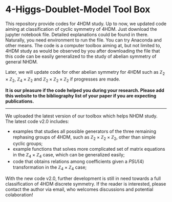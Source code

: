 # 4-Higgs-Doublet-Model Tool Box

This repository provide codes for 4HDM study. Up to now, we updated code aiming at classification of cyclic symmetry of 4HDM. Just download the jupyter notebook file. Detailed explanations could be found in there. Naturally, you need environment to run the file. You can try Anaconda and other means. The code is a computer toolbox aiming at, but not limited to, 4HDM study as would be observed by you after downloading the file that this code can be easily generalized to the study of abelian symmetry of general NHDM. 

Later, we will update code for other abelian symmetry for 4HDM such as $\mathbb{Z}_2\times\mathbb{Z}_2$, $\mathbb{Z}_4\times\mathbb{Z}_2$ and $\mathbb{Z}_2\times\mathbb{Z}_2\times\mathbb{Z}_2$ if progresses are made.

**It is our pleasure if the code helped you during your research. Please add this website to the bibliography list of your paper if you are expecting publications.**

------------

We uploaded the latest version of our toolbox which helps NHDM study. The latest code v2.0 includes:

* examples that studies all possible generators of the three remaining rephasing groups of 4HDM, such as $\mathbb{Z}_2\times\mathbb{Z}_2\times\mathbb{Z}_2$, other than simple cyclic groups;
* example functions that solves more complicated set of matrix equations in the $\mathbb{Z}_4\times\mathbb{Z}_4$ case, which can be generalized easily;
* code that obtains relations among coefficients given a $PSU(4)$ transformation in the $\mathbb{Z}_4\times\mathbb{Z}_4$ case;

With the new code v2.0, further development is still in need towards a full classification of 4HDM discrete symmetry. If the reader is interested, please contact the author via email, who welcomes discussions and potential colaboration!

